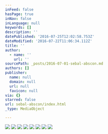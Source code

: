 ```yaml
---
inFeed: false
hasPage: true
inNav: false
inLanguage: null
keywords: []
description: ''
datePublished: '2016-07-25T12:02:58.753Z'
dateModified: '2016-07-22T11:06:34.112Z'
title: ''
author:
  - name: ''
    url: ''
sourcePath: _posts/2016-07-01-sebal-abscon.md
authors: []
publisher:
  name: null
  domain: null
  url: null
  favicon: null
via: {}
starred: false
url: sebal-abscon/index.html
_type: MediaObject

---
```

![](https://the-grid-user-content.s3-us-west-2.amazonaws.com/43b5c374-06c9-4d7c-9e69-a29ca715deed.jpg)
![](https://the-grid-user-content.s3-us-west-2.amazonaws.com/bfa5ab53-98fe-423e-a87a-0b30faf96b2b.jpg)
![](https://the-grid-user-content.s3-us-west-2.amazonaws.com/2d9e490e-c87a-4892-8881-e67dd95e3b64.jpg)
![](https://the-grid-user-content.s3-us-west-2.amazonaws.com/d5aa12c1-dea4-4889-b82e-1b07fc5f5e7e.jpg)
![](https://the-grid-user-content.s3-us-west-2.amazonaws.com/a66b06a4-9860-4078-8a1b-f50d83931ae1.jpg)
![](https://the-grid-user-content.s3-us-west-2.amazonaws.com/851a173f-8f4f-4cda-ad17-ae5f420035fb.jpg)
![](https://the-grid-user-content.s3-us-west-2.amazonaws.com/8ce0a339-fc9c-4057-b253-487af3a977fb.jpg)
![](https://the-grid-user-content.s3-us-west-2.amazonaws.com/bf05aa8d-8d45-4245-9987-42e1948372df.jpg)